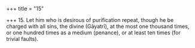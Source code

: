 +++
title = "15"

+++
15. Let him who is desirous of purification repeat, though he be charged with all sins, the divine (Gāyatrī), at the most one thousand times, or one hundred times as a medium (penance), or at least ten times (for trivial faults).
